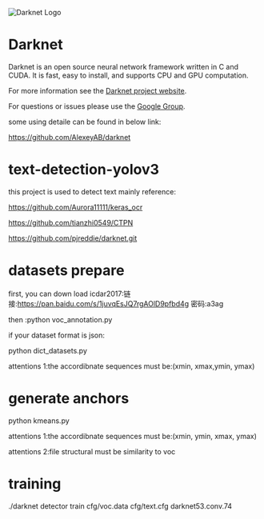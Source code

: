 ![Darknet Logo](http://pjreddie.com/media/files/darknet-black-small.png)

# Darknet #
Darknet is an open source neural network framework written in C and CUDA. It is fast, easy to install, and supports CPU and GPU computation.

For more information see the [Darknet project website](http://pjreddie.com/darknet).

For questions or issues please use the [Google Group](https://groups.google.com/forum/#!forum/darknet).

some  using detaile can be found in below link:

https://github.com/AlexeyAB/darknet


# text-detection-yolov3 #
this project is used to detect text 
mainly reference:

https://github.com/Aurora11111/keras_ocr

https://github.com/tianzhi0549/CTPN

https://github.com/pjreddie/darknet.git


# datasets prepare #
first, you can down load icdar2017:链接:https://pan.baidu.com/s/1juvqEsJQ7rgAOlD9pfbd4g 密码:a3ag

then :python voc_annotation.py

if your dataset format is json:

python dict_datasets.py

attentions 1:the accordibnate sequences must be:(xmin, xmax,ymin, ymax)

# generate anchors #
python kmeans.py

attentions 1:the accordibnate sequences must be:(xmin, ymin, xmax, ymax)

attentions 2:file structural must be similarity to voc

# training #
./darknet detector train cfg/voc.data cfg/text.cfg darknet53.conv.74
